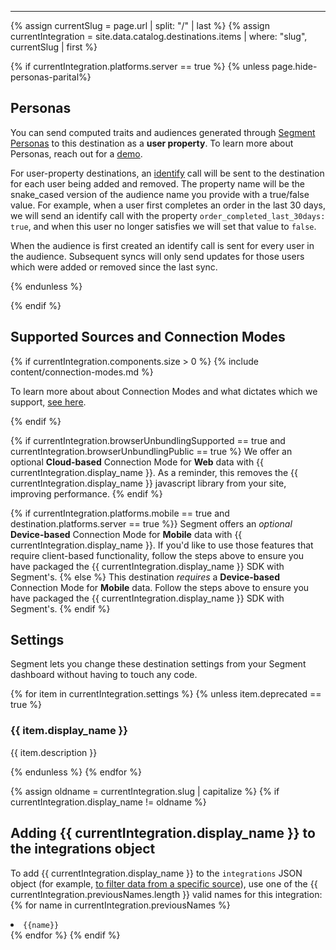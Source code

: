 <hr/>
<!-- in the file we're pulling from the API, "name" corresponds with the path to the yml blob for a specific destination.-->
{% assign currentSlug = page.url | split: "/" | last %}
{% assign currentIntegration = site.data.catalog.destinations.items | where: "slug", currentSlug | first %}

{% if currentIntegration.platforms.server == true %}
{% unless page.hide-personas-parital%}

## Personas

You can send computed traits and audiences generated through [Segment Personas](/docs/personas) to this destination as a **user property**. To learn more about Personas, reach out for a [demo](https://segment.com/contact/demo).

For user-property destinations, an [identify](/docs/connections/spec/identify) call will be sent to the destination for each user being added and removed. The property name will be the snake_cased version of the audience name you provide with a true/false value. For example, when a user first completes an order in the last 30 days, we will send an identify call with the property `order_completed_last_30days: true`, and when this user no longer satisfies we will set that value to `false`.

When the audience is first created an identify call is sent for every user in the audience. Subsequent syncs will only send updates for those users which were added or removed since the last sync.

{% endunless %}

{% endif %}


## Supported Sources and Connection Modes
{% if currentIntegration.components.size > 0 %}
{% include content/connection-modes.md %}

To learn more about about Connection Modes and what dictates which we support, [see here](https://segment.com/docs/connections/destinations/#connection-modes).

{% endif %}

{% if currentIntegration.browserUnbundlingSupported == true and currentIntegration.browserUnbundlingPublic == true %}
We offer an optional **Cloud-based** Connection Mode for **Web** data with {{ currentIntegration.display_name }}. As a reminder, this removes the {{ currentIntegration.display_name }} javascript library from your site, improving performance.
{% endif %}

{% if currentIntegration.platforms.mobile == true and destination.platforms.server == true %}}
Segment offers an *optional* **Device-based** Connection Mode for **Mobile** data with {{ currentIntegration.display_name }}. If you'd like to use those features that require client-based functionality, follow the steps above to ensure you have packaged the {{ currentIntegration.display_name }} SDK with Segment's.
{% else %}
This destination *requires* a **Device-based** Connection Mode for **Mobile** data. Follow the steps above to ensure you have packaged the {{ currentIntegration.display_name }} SDK with Segment's.
{% endif %}

## Settings

Segment lets you change these destination settings from your Segment dashboard without having to touch any code.

{% for item in currentIntegration.settings %}
  {% unless item.deprecated == true %}
### {{ item.display_name }}

{{ item.description }}

  {% endunless %}
{% endfor %}

{% assign oldname = currentIntegration.slug | capitalize %}
{% if currentIntegration.display_name != oldname %}

## Adding {{ currentIntegration.display_name }} to the integrations object

To add {{ currentIntegration.display_name }} to the `integrations` JSON object (for example, <a href="https://segment.com/docs/guides/general/filtering-data/#filtering-with-the-integrations-object">to filter data from a specific source</a>), use one of the {{ currentIntegration.previousNames.length }} valid names for this integration:
{% for name in currentIntegration.previousNames %}
        <li><code>{{name}}</code></li>
    {% endfor %}
{% endif %}
